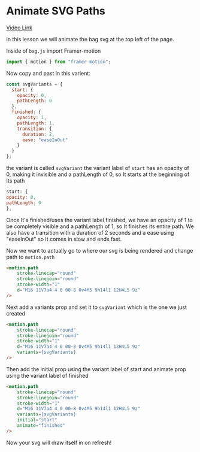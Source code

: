 # Animate SVG Paths

[Video Link](https://app.egghead.io/lessons/react-animate-svg-paths?pl=animate-react-apps-with-framer-motion-aa83f52c)

<TimeStamp start="0:00" end="0:07">

In this lesson we will animate the bag svg at the top left of the page. 

</TimeStamp>

<TimeStamp start="0:07" end="0:14">

Inside of `bag.js` import Framer-motion

```jsx
import { motion } from "framer-motion";

```
</TimeStamp>

<TimeStamp start="0:14" end="0:24">

Now copy and past in this varient:

```jsx
const svgVariants = {
  start: {
    opacity: 0,
    pathLength: 0
  },
  finished: {
    opacity: 1,
    pathLength: 1,
    transition: {
      duration: 2,
      ease: "easeInOut"
    }
  }
};
```
</TimeStamp>

<TimeStamp start="0:24" end="0:42">

the variant is called `svgVariant` the variant label of `start` has an opacity of 0, making it invisible and a pathLength of 0, so It starts at the beginning of Its path 

```jsx
start: {
opacity: 0,
pathLength: 0
},
```

</TimeStamp>

<TimeStamp start="0:42" end="1:11">

Once It's finished/uses the variant label finished, we have an opacity of 1 to be completely visible and a pathLength of 1, so It finishes its entire path. We also have a transition with a duration of 2 seconds and a ease using "easeInOut" so It comes in slow and ends fast. 

</TimeStamp>

<TimeStamp start="1:13" end="1:23">

Now we want to actually go to where our svg is being rendered and change path to `motion.path`

```html
<motion.path
    stroke-linecap="round"
    stroke-linejoin="round"
    stroke-width="1"
    d="M16 11V7a4 4 0 00-8 0v4M5 9h14l1 12H4L5 9z"
/>
```
</TimeStamp>

<TimeStamp start="1:24" end="1:43">

Next add a variants prop and set it to `svgVariant` which is the one we just created 

```html
<motion.path
    stroke-linecap="round"
    stroke-linejoin="round"
    stroke-width="1"
    d="M16 11V7a4 4 0 00-8 0v4M5 9h14l1 12H4L5 9z"
    variants={svgVariants}
/>
```
</TimeStamp>

<TimeStamp start="1:43" end="2:04">

Then add the initial prop using the variant label of start and animate prop using the variant label of finished 

```html
<motion.path
    stroke-linecap="round"
    stroke-linejoin="round"
    stroke-width="1"
    d="M16 11V7a4 4 0 00-8 0v4M5 9h14l1 12H4L5 9z"
    variants={svgVariants}
    initial="start"
    animate="finished"
/>
```
</TimeStamp>

<TimeStamp start="2:04" end="2:22">

Now your svg will draw itself in on refresh!

</TimeStamp>
















